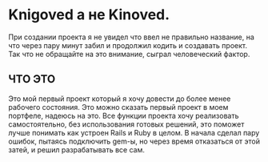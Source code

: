 # Knigoved а не Kinoved.
При создании проекта я не увидел что ввел не правильно название, на что через пару минут забил и продолжил кодить и создавать проект. Так что не обращайте на это внимание, сыграл человеческий фактор.

## ЧТО ЭТО
Это мой первый проект который я хочу довести до более менее рабочего состояния. Это можно сказать первый проект в моем портфеле, надеюсь на это. Все функции проекта хочу реализовать самостоятельно, без использования готовых решений, это поможет лучше понимать как устроен Rails и Ruby в целом. В начала сделал пару ошибок, пытаясь подключить gem-ы, но через время отказаться от этой затей, и решил разрабатывать все сам.
